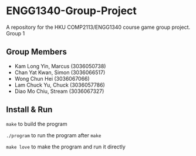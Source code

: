 # ENGG1340-Group-Project
A repository for the HKU COMP2113/ENGG1340 course game group project.
Group 1

## Group Members
- Kam Long Yin, Marcus (3036050738)
- Chan Yat Kwan, Simon (3036066517)
- Wong Chun Hei (3036067066)
- Lam Chuck Yu, Chuck (3036057786)
- Diao Mo Chiu, Stream (3036067327)


## Install & Run
`make` to build the program

`./program` to run the program after `make`

`make love` to make the program and run it directly
